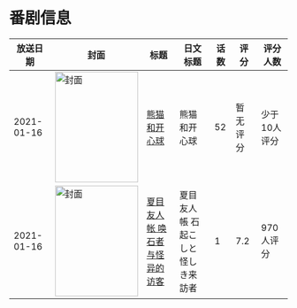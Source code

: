 # 番剧信息

|放送日期|封面|标题|日文标题|话数|评分|评分人数|
|---|---|---|---|---|---|---|
|2021-01-16|<img src="https://lain.bgm.tv/pic/cover/c/eb/ee/469989_ix144.jpg" alt="封面" style="width:150px;height:200px;object-fit:cover;">|[熊猫和开心球](https://bangumi.tv/subject/469989)|熊猫和开心球|52|暂无评分|少于10人评分|
|2021-01-16|<img src="https://lain.bgm.tv/pic/cover/c/f4/84/315779_LUh1L.jpg" alt="封面" style="width:150px;height:200px;object-fit:cover;">|[夏目友人帐 唤石者与怪异的访客](https://bangumi.tv/subject/315779)|夏目友人帳 石起こしと怪しき来訪者|1|7.2|970人评分|
